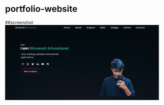 # portfolio-website
##screenshot
<img src="https://github.com/shivanshsrii/portfolio-website/blob/main/readme-images.jpg"></img>
